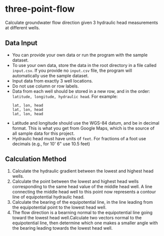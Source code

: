 # three-point-flow

Calculate groundwater flow direction given 3 hydraulic head measurements at
different wells.

## Data Input

- You can provide your own data or run the program with the sample dataset.
- To use your own data, store the data in the root directory in a file called
  `input.csv`. If you provide no `input.csv` file, the program will
  automatically use the sample dataset.
- Input data from exactly 3 well locations.
- Do not use column or row labels.
- Data from each well should be stored in a new row, and in the order:
  `latitude, longitude, hydraulic head`. For example:
  ```
  lat, lon, head
  lat, lon, head
  lat, lon, head
  ```
- Latitude and longitude should use the WGS-84 datum, and be in decimal format.
  This is what you get from Google Maps, which is the source of all sample data
  for this project.
- Hydraulic head must have units of `feet`. For fractions of a foot use decimals
  (e.g., for 10' 6" use 10.5 feet)

## Calculation Method

1. Calculate the hydraulic gradient between the lowest and highest head wells.
2. Calculate the point between the lowest and highest head wells corresponding
   to the same head value of the middle head well. A line connecting the middle
   head well to this point now represents a contour line of equipotential
   hydraulic head.
3. Calculate the bearing of the equipotential line, in the line leading from the
   equipotential point to the lowest head well.
4. The flow direction is a bearning normal to the equipotential line going
   toward the lowest head well.Calculate two vectors normal to the equipotential
   line, then determine which one makes a smaller angle with the bearing leading
   towards the lowest head well.
